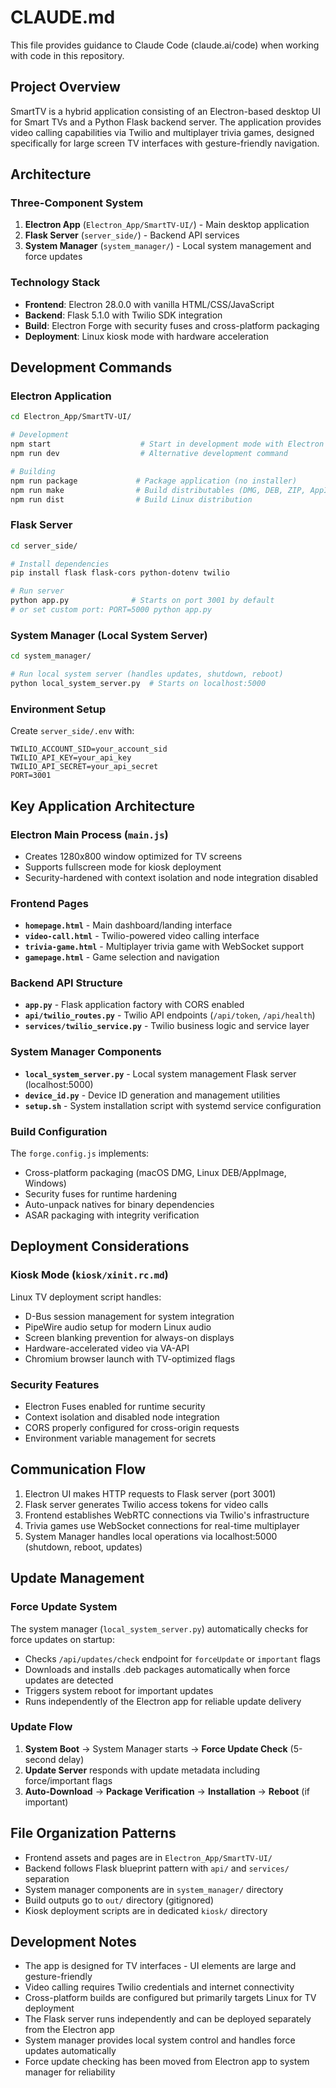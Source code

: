 # CLAUDE.md

This file provides guidance to Claude Code (claude.ai/code) when working with code in this repository.

## Project Overview

SmartTV is a hybrid application consisting of an Electron-based desktop UI for Smart TVs and a Python Flask backend server. The application provides video calling capabilities via Twilio and multiplayer trivia games, designed specifically for large screen TV interfaces with gesture-friendly navigation.

## Architecture

### Three-Component System
1. **Electron App** (`Electron_App/SmartTV-UI/`) - Main desktop application
2. **Flask Server** (`server_side/`) - Backend API services  
3. **System Manager** (`system_manager/`) - Local system management and force updates

### Technology Stack
- **Frontend**: Electron 28.0.0 with vanilla HTML/CSS/JavaScript
- **Backend**: Flask 5.1.0 with Twilio SDK integration
- **Build**: Electron Forge with security fuses and cross-platform packaging
- **Deployment**: Linux kiosk mode with hardware acceleration

## Development Commands

### Electron Application
```bash
cd Electron_App/SmartTV-UI/

# Development
npm start                    # Start in development mode with Electron Forge
npm run dev                  # Alternative development command

# Building
npm run package             # Package application (no installer)
npm run make                # Build distributables (DMG, DEB, ZIP, AppImage)
npm run dist                # Build Linux distribution
```

### Flask Server
```bash
cd server_side/

# Install dependencies
pip install flask flask-cors python-dotenv twilio

# Run server
python app.py              # Starts on port 3001 by default
# or set custom port: PORT=5000 python app.py
```

### System Manager (Local System Server)
```bash
cd system_manager/

# Run local system server (handles updates, shutdown, reboot)
python local_system_server.py  # Starts on localhost:5000
```

### Environment Setup
Create `server_side/.env` with:
```
TWILIO_ACCOUNT_SID=your_account_sid
TWILIO_API_KEY=your_api_key
TWILIO_API_SECRET=your_api_secret
PORT=3001
```

## Key Application Architecture

### Electron Main Process (`main.js`)
- Creates 1280x800 window optimized for TV screens
- Supports fullscreen mode for kiosk deployment
- Security-hardened with context isolation and node integration disabled

### Frontend Pages
- **`homepage.html`** - Main dashboard/landing interface
- **`video-call.html`** - Twilio-powered video calling interface
- **`trivia-game.html`** - Multiplayer trivia game with WebSocket support
- **`gamepage.html`** - Game selection and navigation

### Backend API Structure
- **`app.py`** - Flask application factory with CORS enabled
- **`api/twilio_routes.py`** - Twilio API endpoints (`/api/token`, `/api/health`)
- **`services/twilio_service.py`** - Twilio business logic and service layer

### System Manager Components
- **`local_system_server.py`** - Local system management Flask server (localhost:5000)
- **`device_id.py`** - Device ID generation and management utilities
- **`setup.sh`** - System installation script with systemd service configuration

### Build Configuration
The `forge.config.js` implements:
- Cross-platform packaging (macOS DMG, Linux DEB/AppImage, Windows)
- Security fuses for runtime hardening
- Auto-unpack natives for binary dependencies
- ASAR packaging with integrity verification

## Deployment Considerations

### Kiosk Mode (`kiosk/xinit.rc.md`)
Linux TV deployment script handles:
- D-Bus session management for system integration
- PipeWire audio setup for modern Linux audio
- Screen blanking prevention for always-on displays
- Hardware-accelerated video via VA-API
- Chromium browser launch with TV-optimized flags

### Security Features
- Electron Fuses enabled for runtime security
- Context isolation and disabled node integration
- CORS properly configured for cross-origin requests
- Environment variable management for secrets

## Communication Flow

1. Electron UI makes HTTP requests to Flask server (port 3001)
2. Flask server generates Twilio access tokens for video calls
3. Frontend establishes WebRTC connections via Twilio's infrastructure
4. Trivia games use WebSocket connections for real-time multiplayer
5. System Manager handles local operations via localhost:5000 (shutdown, reboot, updates)

## Update Management

### Force Update System
The system manager (`local_system_server.py`) automatically checks for force updates on startup:
- Checks `/api/updates/check` endpoint for `forceUpdate` or `important` flags
- Downloads and installs .deb packages automatically when force updates are detected
- Triggers system reboot for important updates
- Runs independently of the Electron app for reliable update delivery

### Update Flow
1. **System Boot** → System Manager starts → **Force Update Check** (5-second delay)
2. **Update Server** responds with update metadata including force/important flags
3. **Auto-Download** → **Package Verification** → **Installation** → **Reboot** (if important)

## File Organization Patterns

- Frontend assets and pages are in `Electron_App/SmartTV-UI/`
- Backend follows Flask blueprint pattern with `api/` and `services/` separation
- System manager components are in `system_manager/` directory
- Build outputs go to `out/` directory (gitignored)
- Kiosk deployment scripts are in dedicated `kiosk/` directory

## Development Notes

- The app is designed for TV interfaces - UI elements are large and gesture-friendly
- Video calling requires Twilio credentials and internet connectivity
- Cross-platform builds are configured but primarily targets Linux for TV deployment
- The Flask server runs independently and can be deployed separately from the Electron app
- System manager provides local system control and handles force updates automatically
- Force update checking has been moved from Electron app to system manager for reliability